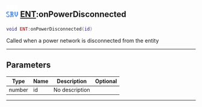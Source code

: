 ## <img src="../../.gitbook/assets/server.png" width="32" height="32" /> [ENT](../ent/README.md):onPowerDisconnected

```lua
void ENT:onPowerDisconnected(id)
```

Called when a power network is disconnected from the entity<br>

-----------------
## Parameters

| Type   | Name | Description | Optional |
| ------ | ---- | ----------- | -------: |
| number | id | No description |  |


--------